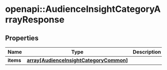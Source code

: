 # openapi::AudienceInsightCategoryArrayResponse


## Properties
Name | Type | Description | Notes
------------ | ------------- | ------------- | -------------
**items** | [**array[AudienceInsightCategoryCommon]**](AudienceInsightCategoryCommon.md) |  | [optional] 


